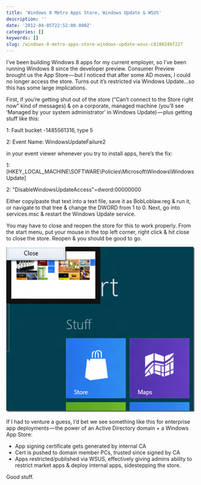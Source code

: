 ```yaml
---
title: 'Windows 8 Metro Apps Store, Windows Update & WSUS'
description: ''
date: '2012-04-05T22:52:00.000Z'
categories: []
keywords: []
slug: /windows-8-metro-apps-store-windows-update-wsus-c8180246f227
---
```


I’ve been building Windows 8 apps for my current employer, so I’ve been running Windows 8 since the developer preview. Consumer Preview brought us the App Store — but I noticed that after some AD moves, I could no longer access the store. Turns out it’s restricted via Windows Update…so this has some large implications.

First, if you’re getting shut out of the store (“Can’t connect to the Store right now” kind of messages) & on a corporate, managed machine (you’ll see ‘Managed by your system administrator’ in Windows Update) — plus getting stuff like this:

1: Fault bucket -1485561316, type 5

2: Event Name: WindowsUpdateFailure2

in your event viewer whenever you try to install apps, here’s the fix:

1: \[HKEY\_LOCAL\_MACHINE\\SOFTWARE\\Policies\\Microsoft\\Windows\\WindowsUpdate\]

2: "DisableWindowsUpdateAccess"=dword:00000000

Either copy/paste that text into a text file, save it as BobLoblaw.reg & run it, or navigate to that tree & change the DWORD from 1 to 0. Next, go into services.msc & restart the Windows Update service.

You may have to close and reopen the store for this to work properly. From the start menu, put your mouse in the top left corner, right click & hit close to close the store. Reopen & you should be good to go.

![image](/img/0_6DFgORbYlGj6T0eO.png)

If I had to venture a guess, I’d bet we see something like this for enterprise app deployments — the power of an Active Directory domain + a Windows App Store:

*   App signing certificate gets generated by internal CA
*   Cert is pushed to domain member PCs, trusted since signed by CA
*   Apps restricted/published via WSUS, effectively giving admins ability to restrict market apps & deploy internal apps, sidestepping the store.

Good stuff.